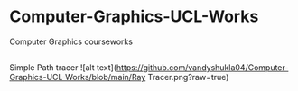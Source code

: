 # Computer-Graphics-UCL-Works
Computer Graphics courseworks 
## 
Simple Path tracer 
![alt text](https://github.com/vandyshukla04/Computer-Graphics-UCL-Works/blob/main/Ray Tracer.png?raw=true)

